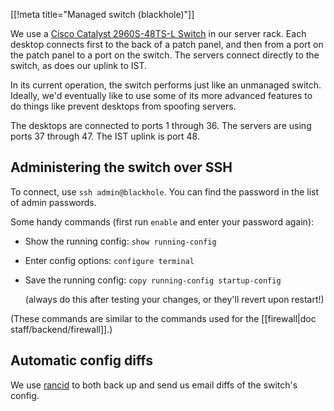 [[!meta title="Managed switch (blackhole)"]]

We use a [Cisco Catalyst 2960S-48TS-L Switch][switch] in our server rack. Each
desktop connects first to the back of a patch panel, and then from a port on
the patch panel to a port on the switch. The servers connect directly to the
switch, as does our uplink to IST.

In its current operation, the switch performs just like an unmanaged switch.
Ideally, we'd eventually like to use some of its more advanced features to do
things like prevent desktops from spoofing servers.

The desktops are connected to ports 1 through 36. The servers are using ports
37 through 47. The IST uplink is port 48.


## Administering the switch over SSH

To connect, use `ssh admin@blackhole`. You can find the password in the list of
admin passwords.

Some handy commands (first run `enable` and enter your password again):

* Show the running config: `show running-config`

* Enter config options: `configure terminal`

* Save the running config: `copy running-config startup-config`

  (always do this after testing your changes, or they'll revert upon restart!)

(These commands are similar to the commands used for the
[[firewall|doc staff/backend/firewall]].)


## Automatic config diffs

We use [rancid](http://www.shrubbery.net/rancid/) to both back up and send us
email diffs of the switch's config.


[switch]: http://www.cisco.com/c/en/us/support/switches/catalyst-2960s-48ts-l-switch/model.html
